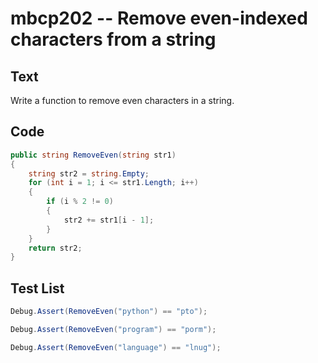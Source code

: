 # mbcp202 -- Remove even-indexed characters from a string

## Text

Write a function to remove even characters in a string.

## Code

```csharp
public string RemoveEven(string str1) 
{
    string str2 = string.Empty;
    for (int i = 1; i <= str1.Length; i++) 
    {
        if (i % 2 != 0) 
        {
            str2 += str1[i - 1];
        }
    }
    return str2;
}
```

## Test List

```csharp
Debug.Assert(RemoveEven("python") == "pto");
```

```csharp
Debug.Assert(RemoveEven("program") == "porm");
```

```csharp
Debug.Assert(RemoveEven("language") == "lnug");
```
